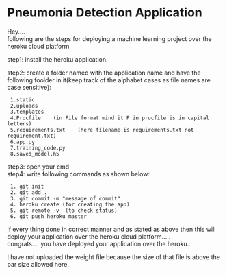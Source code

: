 # Pneumonia Detection Application   
Hey....   
following are the steps for deploying a machine learning project over the heroku cloud platform

step1: install the heroku application.

step2: create a folder named with the application name and have the following foolder in it(keep track of the alphabet cases as file names are case sensitive):      
  
     1.static    
     2.uploads    
     3.templates    
     4.Procfile    (in File format mind it P in procfile is in capital letters)  
     5.requirements.txt    (here filename is requirements.txt not requirement.txt)     
     6.app.py  
     7.training_code.py    
     8.saved_model.h5  

step3: open your cmd   
step4: write following commands as shown below:
     
     1. git init
     2. git add .
     3. git commit -m "message of commit"
     4. heroku create (for creating the app)  
     5. git remote -v  (to check status)  
     6. git push heroku master  
     
if every thing done in correct manner and as stated as above then this will deploy your application over the heroku cloud platform.....   
congrats....   you have deployed your application over the heroku..

I have not uploaded the weight file because the size of that file is above the par size allowed here.
